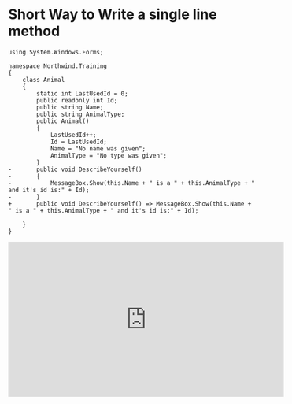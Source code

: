 ﻿# Short Way to Write a single line method 

```csdiff
using System.Windows.Forms;

namespace Northwind.Training
{
    class Animal
    {
        static int LastUsedId = 0;
        public readonly int Id;
        public string Name;
        public string AnimalType;
        public Animal()
        {
            LastUsedId++;
            Id = LastUsedId;
            Name = "No name was given";
            AnimalType = "No type was given";
        }
-       public void DescribeYourself()
-       {
-           MessageBox.Show(this.Name + " is a " + this.AnimalType + " and it's id is:" + Id);
-       }
+       public void DescribeYourself() => MessageBox.Show(this.Name + " is a " + this.AnimalType + " and it's id is:" + Id); 
 
    }
}
```

<iframe width="560" height="315" src="https://www.youtube.com/embed/7FtYDnRnbg8?list=PL1DEQjXG2xnKI3TL-gsy91eXbh3ytOt6h" frameborder="0" allowfullscreen></iframe>
